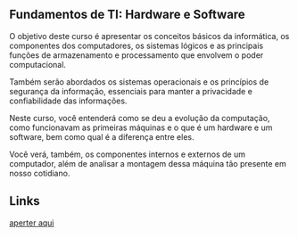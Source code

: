 
## Fundamentos de TI: Hardware e Software

O objetivo deste curso é apresentar os conceitos básicos da informática, os componentes dos computadores, os sistemas lógicos e as principais funções de armazenamento e processamento que envolvem o poder computacional.

Também serão abordados os sistemas operacionais e os princípios de segurança da informação, essenciais para manter a privacidade e confiabilidade das informações.

Neste curso, você entenderá como se deu a evolução da computação, como funcionavam as primeiras máquinas e o que é um hardware e um software, bem como qual é a diferença entre eles.

Você verá, também, os componentes internos e externos de um computador, além de analisar a montagem dessa máquina tão presente em nosso cotidiano.

## Links
[aperter aqui ](https://www.ev.org.br/cursos/fundamentos-de-ti-hardware-e-software)

